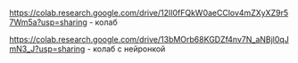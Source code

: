 https://colab.research.google.com/drive/12lI0fFQkW0aeCClov4mZXyXZ9r57Wm5a?usp=sharing - колаб

https://colab.research.google.com/drive/13bMOrb68KGDZf4nv7N_aNBjl0qJmN3_J?usp=sharing - колаб с нейронкой
